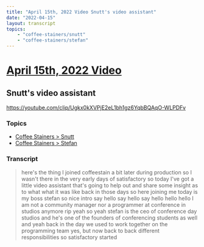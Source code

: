 ```yaml
---
title: "April 15th, 2022 Video Snutt's video assistant"
date: "2022-04-15"
layout: transcript
topics:
    - "coffee-stainers/snutt"
    - "coffee-stainers/stefan"
---
```

# [April 15th, 2022 Video](../2022-04-15.md)
## Snutt's video assistant
https://youtube.com/clip/Ugkx0kXVPjE2eL1bh1gz6YqbBQAqO-WLPDFv

### Topics
* [Coffee Stainers > Snutt](../topics/coffee-stainers/snutt.md)
* [Coffee Stainers > Stefan](../topics/coffee-stainers/stefan.md)

### Transcript

> here's the thing I joined coffeestain a bit later during production so I wasn't there in the very early days of satisfactory so today I've got a little video assistant that's going to help out and share some insight as to what what it was like back in those days so here joining me today is my boss stefan so nice intro say hello say hello say hello hello hello I am not a community manager nor a programmer at conference in studios anymore rip yeah so yeah stefan is the ceo of conference day studios and he's one of the founders of conferencing students as well and yeah back in the day we used to work together on the programming team yes, but now back to back different responsibilities so satisfactory started
